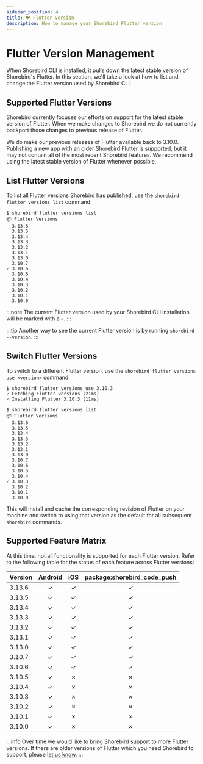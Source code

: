```yaml
---
sidebar_position: 4
title: 🐦 Flutter Version
description: How to manage your Shorebird Flutter version
---
```


# Flutter Version Management

When Shorebird CLI is installed, it pulls down the latest stable version of Shorebird's Flutter.
In this section, we'll take a look at how to list and change the Flutter version used by Shorebird CLI.

## Supported Flutter Versions

Shorebird currently focuses our efforts on support for the latest stable version
of Flutter. When we make changes to Shorebird we do not currently backport those
changes to previous release of Flutter.

We do make our previous releases of Flutter available back to 3.10.0. Publishing
a new app with an older Shorebird Flutter is supported, but it may not contain
all of the most recent Shorebird features. We recommend using the latest stable
version of Flutter whenever possible.

## List Flutter Versions

To list all Flutter versions Shorebird has published, use the
`shorebird flutter versions list` command:

```
$ shorebird flutter versions list
📦 Flutter Versions
  3.13.6
  3.13.5
  3.13.4
  3.13.3
  3.13.2
  3.13.1
  3.13.0
  3.10.7
✓ 3.10.6
  3.10.5
  3.10.4
  3.10.3
  3.10.2
  3.10.1
  3.10.0
```

:::note
The current Flutter version used by your Shorebird CLI installation will be marked with a `✓`.
:::

:::tip
Another way to see the current Flutter version is by running `shorebird --version`.
:::

## Switch Flutter Versions

To switch to a different Flutter version, use the
`shorebird flutter versions use <version>` command:

```
$ shorebird flutter versions use 3.10.3
✓ Fetching Flutter versions (21ms)
✓ Installing Flutter 3.10.3 (11ms)
```

```
$ shorebird flutter versions list
📦 Flutter Versions
  3.13.6
  3.13.5
  3.13.4
  3.13.3
  3.13.2
  3.13.1
  3.13.0
  3.10.7
  3.10.6
  3.10.5
  3.10.4
✓ 3.10.3
  3.10.2
  3.10.1
  3.10.0
```

This will install and cache the corresponding revision of Flutter on your
machine and switch to using that version as the default for all subsequent
`shorebird` commands.

## Supported Feature Matrix

At this time, not all functionality is supported for each Flutter version. Refer
to the following table for the status of each feature across Flutter versions:

| Version | Android | iOS | package:shorebird_code_push |
| ------- | :-----: | :-: | :-------------------------: |
| 3.13.6  |    ✓    |  ✓  |              ✓              |
| 3.13.5  |    ✓    |  ✓  |              ✓              |
| 3.13.4  |    ✓    |  ✓  |              ✓              |
| 3.13.3  |    ✓    |  ✓  |              ✓              |
| 3.13.2  |    ✓    |  ✓  |              ✓              |
| 3.13.1  |    ✓    |  ✓  |              ✓              |
| 3.13.0  |    ✓    |  ✓  |              ✓              |
| 3.10.7  |    ✓    |  ✓  |              ✓              |
| 3.10.6  |    ✓    |  ✓  |              ✓              |
| 3.10.5  |    ✓    |  ✗  |              ✗              |
| 3.10.4  |    ✓    |  ✗  |              ✗              |
| 3.10.3  |    ✓    |  ✗  |              ✗              |
| 3.10.2  |    ✓    |  ✗  |              ✗              |
| 3.10.1  |    ✓    |  ✗  |              ✗              |
| 3.10.0  |    ✓    |  ✗  |              ✗              |

:::info
Over time we would like to bring Shorebird support to more Flutter versions. If
there are older versions of Flutter which you need Shorebird to support, please
[let us know](https://github.com/shorebirdtech/shorebird/issues/1100).
:::
